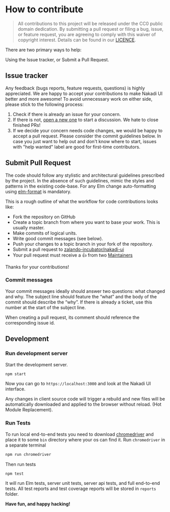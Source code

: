 # How to contribute

> All contributions to this project will be released under the CC0 public domain
> dedication. By submitting a pull request or filing a bug, issue, or
> feature request, you are agreeing to comply with this waiver of copyright interest.
> Details can be found in our [LICENCE](LICENSE).

There are two primary ways to help:

Using the Issue tracker, or
Submit a Pull Request.

## Issue tracker
Any feedback (bugs reports, feature requests, questions) is highly appreciated.
We are happy to accept your contributions to make Nakadi UI better and more awesome!
To avoid unnecessary work on either side, please stick to the following process:

1. Check if there is already an issue for your concern.
2. If there is not, [open a new one](https://github.com/zalando-incubator/nakadi-ui/issues) to start a discussion. We hate to close finished PRs!
3. If we decide your concern needs code changes, we would be happy to accept a pull request. Please consider the commit guidelines below.
In case you just want to help out and don't know where to start, issues with "help wanted" label are good for first-time contributors.

## Submit Pull Request
The code should follow any stylistic
and architectural guidelines prescribed by the project.
In the absence of such guidelines, mimic the styles and patterns in the existing code-base.
For any Elm change auto-formatting using [elm-format](https://github.com/avh4/elm-format) is mandatory.

This is a rough outline of what the workflow for code contributions looks like:
- Fork the repository on GitHub
- Create a topic branch from where you want to base your work. This is usually master.
- Make commits of logical units.
- Write good commit messages (see below).
- Push your changes to a topic branch in your fork of the repository.
- Submit a pull request to [zalando-incubator/nakadi-ui](https://github.com/zalando-incubator/nakadi-ui)
- Your pull request must receive a :thumbsup: from two [Maintainers](MAINTAINERS)

Thanks for your contributions!

### Commit messages
Your commit messages ideally should answer two questions: what changed and why.
The subject line should feature the “what” and the body of the commit should describe the “why”.
If there is already a ticket, use this number at the start of the subject line.

When creating a pull request, its comment should reference the corresponding issue id.

## Development
### Run development server
Start the development server.

```bash
npm start
```

Now you can go to `https://localhost:3000` and look at the Nakadi UI interface.

Any changes in client source code will trigger a rebuild and new files will be
automatically downloaded and applied to the browser without reload. (Hot Module Replacement).

### Run Tests

To run local end-to-end tests you need to download
[chromedriver](https://sites.google.com/a/chromium.org/chromedriver/downloads)
and place it to some `bin` directory where your os can find it.
Run `chromedriver` in a separate terminal

```bash
npm run chromedriver
```

Then run tests

```bash
npm test
```

It will run Elm tests, server unit tests, server api tests, and full end-to-end tests.
All test reports and test coverage reports will be stored in `reports` folder.

**Have fun, and happy hacking!**
